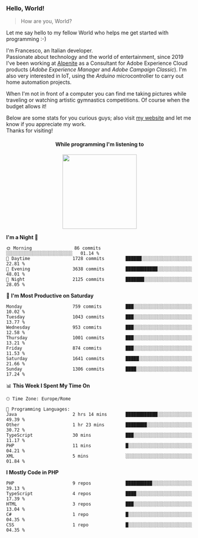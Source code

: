 ### Hello, World!

> How are you, World?

Let me say hello to my fellow World who helps me get started with programming :-)

I'm Francesco, an Italian developer.  
Passionate about technology and the world of entertainment, since 2019 I've been working at [Alpenite](https://www.alpenite.com) as a Consultant for Adobe Experience Cloud products (*Adobe Experience Manager* and *Adobe Campaign Classic*). I'm also very interested in IoT, using the *Arduino* microcontroller to carry out home automation projects.

When I'm not in front of a computer you can find me taking pictures while traveling or watching artistic gymnastics competitions. Of course when the budget allows it!

Below are some stats for you curious guys; also visit [my website](https://www.francescorega.eu) and let me know if you appreciate my work.  
Thanks for visiting!

<div align="center">
  <h4>While programming I'm listening to</h4>
  <a href="https://apps.francescorega.eu/now-playing/11147232609" target="_blank"><img src="https://apps.francescorega.eu/now-playing/11147232609" width="200"></a>
</div>

<!--START_SECTION:waka-->
**I'm a Night 🦉** 

```text
🌞 Morning                86 commits          ░░░░░░░░░░░░░░░░░░░░░░░░░   01.14 % 
🌆 Daytime                1728 commits        ██████░░░░░░░░░░░░░░░░░░░   22.81 % 
🌃 Evening                3638 commits        ████████████░░░░░░░░░░░░░   48.01 % 
🌙 Night                  2125 commits        ███████░░░░░░░░░░░░░░░░░░   28.05 % 
```
📅 **I'm Most Productive on Saturday** 

```text
Monday                   759 commits         ███░░░░░░░░░░░░░░░░░░░░░░   10.02 % 
Tuesday                  1043 commits        ███░░░░░░░░░░░░░░░░░░░░░░   13.77 % 
Wednesday                953 commits         ███░░░░░░░░░░░░░░░░░░░░░░   12.58 % 
Thursday                 1001 commits        ███░░░░░░░░░░░░░░░░░░░░░░   13.21 % 
Friday                   874 commits         ███░░░░░░░░░░░░░░░░░░░░░░   11.53 % 
Saturday                 1641 commits        █████░░░░░░░░░░░░░░░░░░░░   21.66 % 
Sunday                   1306 commits        ████░░░░░░░░░░░░░░░░░░░░░   17.24 % 
```


📊 **This Week I Spent My Time On** 

```text
🕑︎ Time Zone: Europe/Rome

💬 Programming Languages: 
Java                     2 hrs 14 mins       ████████████░░░░░░░░░░░░░   49.39 % 
Other                    1 hr 23 mins        ████████░░░░░░░░░░░░░░░░░   30.72 % 
TypeScript               30 mins             ███░░░░░░░░░░░░░░░░░░░░░░   11.17 % 
PHP                      11 mins             █░░░░░░░░░░░░░░░░░░░░░░░░   04.21 % 
XML                      5 mins              ░░░░░░░░░░░░░░░░░░░░░░░░░   01.84 % 
```

**I Mostly Code in PHP** 

```text
PHP                      9 repos             ██████████░░░░░░░░░░░░░░░   39.13 % 
TypeScript               4 repos             ████░░░░░░░░░░░░░░░░░░░░░   17.39 % 
HTML                     3 repos             ███░░░░░░░░░░░░░░░░░░░░░░   13.04 % 
C#                       1 repo              █░░░░░░░░░░░░░░░░░░░░░░░░   04.35 % 
CSS                      1 repo              █░░░░░░░░░░░░░░░░░░░░░░░░   04.35 % 
```




<!--END_SECTION:waka-->
